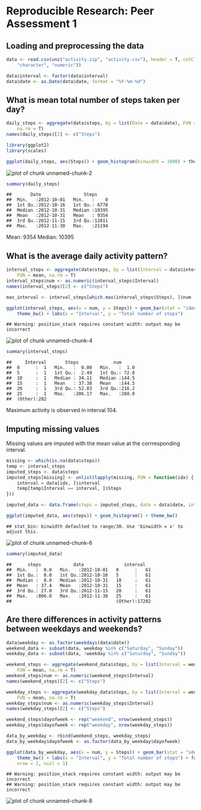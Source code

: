 # Reproducible Research: Peer Assessment 1


## Loading and preprocessing the data


```r
data <- read.csv(unz("activity.zip", "activity.csv"), header = T, colClasses = c("numeric", 
    "character", "numeric"))

data$interval <- factor(data$interval)
data$date <- as.Date(data$date, format = "%Y-%m-%d")
```


## What is mean total number of steps taken per day?


```r
daily_steps <- aggregate(data$steps, by = list(Date = data$date), FUN = sum, 
    na.rm = T)
names(daily_steps)[2] <- c("Steps")

library(ggplot2)
library(scales)

ggplot(daily_steps, aes(Steps)) + geom_histogram(binwidth = 1000) + theme_bw()
```

![plot of chunk unnamed-chunk-2](figure/unnamed-chunk-2.png) 



```r
summary(daily_steps)
```

```
##       Date                Steps      
##  Min.   :2012-10-01   Min.   :    0  
##  1st Qu.:2012-10-16   1st Qu.: 6778  
##  Median :2012-10-31   Median :10395  
##  Mean   :2012-10-31   Mean   : 9354  
##  3rd Qu.:2012-11-15   3rd Qu.:12811  
##  Max.   :2012-11-30   Max.   :21194
```

  
Mean: 9354
Median: 10395

## What is the average daily activity pattern?


```r
interval_steps <- aggregate(data$steps, by = list(Interval = data$interval), 
    FUN = mean, na.rm = T)
interval_steps$num <- as.numeric(interval_steps$Interval)
names(interval_steps)[2] <- c("Steps")

max_interval <- interval_steps[which.max(interval_steps$Steps), ]$num

ggplot(interval_steps, aes(x = num, y = Steps)) + geom_bar(stat = "identity") + 
    theme_bw() + labs(x = "Interval", y = "Total number of steps")
```

```
## Warning: position_stack requires constant width: output may be incorrect
```

![plot of chunk unnamed-chunk-4](figure/unnamed-chunk-4.png) 



```r
summary(interval_steps)
```

```
##     Interval       Steps             num       
##  0      :  1   Min.   :  0.00   Min.   :  1.0  
##  5      :  1   1st Qu.:  2.49   1st Qu.: 72.8  
##  10     :  1   Median : 34.11   Median :144.5  
##  15     :  1   Mean   : 37.38   Mean   :144.5  
##  20     :  1   3rd Qu.: 52.83   3rd Qu.:216.2  
##  25     :  1   Max.   :206.17   Max.   :288.0  
##  (Other):282
```


Maximum activity is observed in interval 104.

## Imputing missing values

Missing values are imputed with the mean value at the corrresponding interval.


```r
missing <- which(is.na(data$steps))
temp <- interval_steps
imputed_steps <- data$steps
imputed_steps[missing] <- unlist(lapply(missing, FUN = function(idx) {
    interval = data[idx, ]$interval
    temp[temp$Interval == interval, ]$Steps
}))

imputed_data <- data.frame(steps = imputed_steps, date = data$date, interval = data$interval)

ggplot(imputed_data, aes(steps)) + geom_histogram() + theme_bw()
```

```
## stat_bin: binwidth defaulted to range/30. Use 'binwidth = x' to adjust this.
```

![plot of chunk unnamed-chunk-6](figure/unnamed-chunk-6.png) 



```r
summary(imputed_data)
```

```
##      steps            date               interval    
##  Min.   :  0.0   Min.   :2012-10-01   0      :   61  
##  1st Qu.:  0.0   1st Qu.:2012-10-16   5      :   61  
##  Median :  0.0   Median :2012-10-31   10     :   61  
##  Mean   : 37.4   Mean   :2012-10-31   15     :   61  
##  3rd Qu.: 27.0   3rd Qu.:2012-11-15   20     :   61  
##  Max.   :806.0   Max.   :2012-11-30   25     :   61  
##                                       (Other):17202
```


## Are there differences in activity patterns between weekdays and weekends?


```r
data$weekday <- as.factor(weekdays(data$date))
weekend_data <- subset(data, weekday %in% c("Saturday", "Sunday"))
weekday_data <- subset(data, !weekday %in% c("Saturday", "Sunday"))

weekend_steps <- aggregate(weekend_data$steps, by = list(Interval = weekend_data$interval), 
    FUN = mean, na.rm = T)
weekend_steps$num <- as.numeric(weekend_steps$Interval)
names(weekend_steps)[2] <- c("Steps")

weekday_steps <- aggregate(weekday_data$steps, by = list(Interval = weekday_data$interval), 
    FUN = mean, na.rm = T)
weekday_steps$num <- as.numeric(weekday_steps$Interval)
names(weekday_steps)[2] <- c("Steps")

weekend_steps$dayofweek <- rep("weekend", nrow(weekend_steps))
weekday_steps$dayofweek <- rep("weekday", nrow(weekday_steps))

data_by_weekday <- rbind(weekend_steps, weekday_steps)
data_by_weekday$dayofweek <- as.factor(data_by_weekday$dayofweek)

ggplot(data_by_weekday, aes(x = num, y = Steps)) + geom_bar(stat = "identity") + 
    theme_bw() + labs(x = "Interval", y = "Total number of steps") + facet_wrap(~dayofweek, 
    nrow = 2, ncol = 1)
```

```
## Warning: position_stack requires constant width: output may be incorrect
## Warning: position_stack requires constant width: output may be incorrect
```

![plot of chunk unnamed-chunk-8](figure/unnamed-chunk-8.png) 

